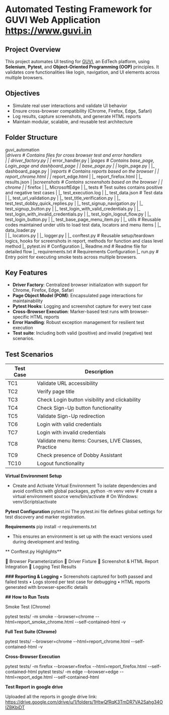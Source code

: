 # Automated Testing Framework for GUVI Web Application https://www.guvi.in
 
##  Project Overview
This project automates UI testing for [GUVI](https://www.guvi.in), an EdTech platform, 
using **Selenium**, **Pytest**, and **Object-Oriented Programming (OOP)** principles. 
It validates core functionalities like login, navigation, and UI elements across multiple browsers.

##  Objectives
- Simulate real user interactions and validate UI behavior
- Ensure cross-browser compatibility (Chrome, Firefox, Edge, Safari)
- Log results, capture screenshots, and generate HTML reports
- Maintain modular, scalable, and reusable test architecture

##  Folder Structure
guvi_automation                    
    |__drivers                        # Contains files for cross browser test and error handlers                     
    |    |_ driver_factory.py
    |    |_ error_handler.py
    |
    |__pages                           # Contains base_page, Login_page and dashboard_page
    |    |_ base_page.py
    |    |_ login_page.py
    |    |_ dashboard_page.py
    |
    |__reports                         # Contains reports based on the browser
    |    |_ report_chrome.html
    |    |_ report_edge.html
    |    |_ report_firefox.html
    |    |_ results.json
    |
    |__screenshots                      # Contains screenshots based on the browser
    |    |_ chrome
    |    |_ firefox
    |    |_ MicrosoftEdge
    |
    |_ tests                            # Test suites contains positive and negative test cases
    |    |_ test_execution.log
    |    |_ test_data.json              # Test data 
    |    |_ test_url_validation.py
    |    |_ test_title_verification.py
    |    |_ test_test_dobby_quick_replies.py
    |    |_ test_signup_navigation.py
    |    |_ test_signup_button.py
    |    |_ test_login_with_valid_credentials.py
    |    |_ test_login_with_invalid_credentials.py
    |    |_ test_login_logout_flow.py
    |    |_ test_login_button.py
    |    |_ test_base_page_menu_item.py
    |
    |_ utils                             # Reusable codes maintained under utils to load test data, locators and menu items
    |    |_ data_loader.py  
    |    |_ locators.py
    |    |_ logger.py
    |
    |_ conftest.py                      # Reusable setup/teardown logics, hooks for screenshots in report, methods for function and class level method
    |_ pytest.ini                       # Configuration
    |_ Readme.md                        # Readme file for detailed flow
    |_ requirements.txt                 # Requirements Configuration
    |_ run.py                           # Entry point for executing smoke tests across multiple browsers.
    


##  Key Features
- **Driver Factory**: Centralized browser initialization with support for Chrome, Firefox, Edge, Safari
- **Page Object Model (POM)**: Encapsulated page interactions for maintainability
- **Pytest Hooks**: Logging and screenshot capture for every test case
- **Cross-Browser Execution**: Marker-based test runs with browser-specific HTML reports
- **Error Handling**: Robust exception management for resilient test execution
- **Test suite**: Including both valid (positive) and invalid (negative) test scenarios.


## Test Scenarios
| Test Case   | Description                                                          |
|-------------|----------------------------------------------------------------------|
| TC1         | Validate URL accessibility                                           |
| TC2         | Verify page title                                                    |
| TC3         | Check Login button visibility and clickability                       |
| TC4         | Check Sign-Up button functionality                                   |
| TC5         | Validate Sign-Up redirection                                         |
| TC6         | Login with valid credentials                                         |
| TC7         | Login with invalid credentials                                       |
| TC8         | Validate menu items: Courses, LIVE Classes, Practice                 |
| TC9         | Check presence of Dobby Assistant                                    |
| TC10        | Logout functionality                                                 |


**Virtual Environment Setup**
- Create and Activate Virtual Environment
To isolate dependencies and avoid conflicts with global packages, 
    python -m venv venv  # create a virtual environment
    source venv/bin/activate  # On Windows: venv\Scripts\activate

**Pytest Configuration**
pytest.ini
The pytest.ini file defines global settings for test discovery and marker registration.

**Requirements**
pip install -r requirements.txt
- This ensures an environment is set up with the exact versions used during development and testing.

** Conftest.py Highlights**

🔹 Browser Parameterization
🔹 Driver Fixture
🔹 Screenshot & HTML Report Integration
🔹 Logging Test Results

**### Reporting & Logging**
•	Screenshots captured for both passed and failed tests
•	Logs stored per test case for debugging
•	HTML reports generated with browser-specific details

**##  How to Run Tests**

Smoke Test (Chrome) 

pytest tests/ -m smoke --browser=chrome --html=report_smoke_chrome.html --self-contained-html -v

**Full Test Suite (Chrome)**

pytest tests/ --browser=chrome --html=report_chrome.html --self-contained-html -v 

**Cross-Browser Execution**

 pytest tests/ -m firefox --browser=firefox --html=report_firefox.html --self-contained-html
 pytest tests/ -m edge --browser=edge --html=report_edge.html --self-contained-html

**Test Report in google drive**
 
   Uploaded all the reports in google drive 
   link: https://drive.google.com/drive/u/1/folders/1HtwQfRqK3TmDR7VA2Sahg34OIZBKbiDT



